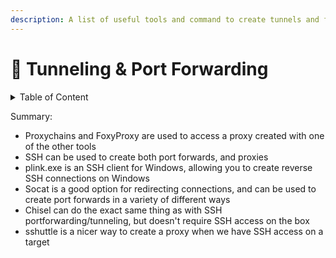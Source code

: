 ```yaml
---
description: A list of useful tools and command to create tunnels and forward ports.
---
```


# 🚊 Tunneling & Port Forwarding

<details>

<summary>Table of Content</summary>

* [SSH](ssh.md)
  * [Local Port Forwarding](./#local-port-forwarding)
  * [Remote Port Forwarding](./#remote-port-forwarding)
  * [Dynamic Port Forwarding](./#dynamic-port-forwarding)
* [chisel](chisel.md)
* [socat](socat.md)
  * [Local Port forwarding](./#local-port-forwarding-1)
  * [Quiet port forwarding](./#quiet-port-forwarding)
* [shuttle](sshuttle.md)
* [Metasploit](metasploit.md)
* [proxychains](proxychains.md)

</details>

Summary:

* Proxychains and FoxyProxy are used to access a proxy created with one of the other tools
* SSH can be used to create both port forwards, and proxies
* plink.exe is an SSH client for Windows, allowing you to create reverse SSH connections on Windows
* Socat is a good option for redirecting connections, and can be used to create port forwards in a variety of different ways
* Chisel can do the exact same thing as with SSH portforwarding/tunneling, but doesn't require SSH access on the box
* sshuttle is a nicer way to create a proxy when we have SSH access on a target
